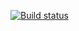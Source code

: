 [![Build status](https://ci.appveyor.com/api/projects/status/ryw3o5bfx6qkxovi?svg=true)](https://ci.appveyor.com/project/StefanRomanescu/selenide)